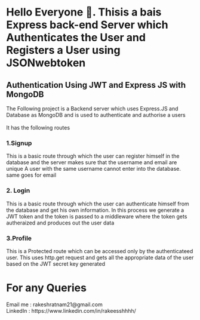 <h1>Hello Everyone 👋. Thisis a bais Express back-end Server which Authenticates the User and Registers a User using JSONwebtoken</h1>
<h2>Authentication Using JWT and Express JS with MongoDB </h2>
The Following project is a  Backend server which uses Express.JS and Database as MongoDB and is used to authenticate and authorise a users
<br/><br/>It has the following routes
<h3>1.Signup</h3>
This is a basic route through which the user can register himself in the database and the server makes sure that the username and email are unique 
A user with the same username cannot enter into the database. same goes for email
<br/>
<h3>2. Login</h3> 
This is a basic route through which the user can authenticate himself from the database and get his own information. In this process we generate a JWT token
and the token is passed to a middleware where the token gets autheraized and produces out the user data
<br/>
<h3>3.Profile</h3>
This is a Protected route which can be accessed only by the authenticateed user. This uses http.get request and gets all the appropriate data of the user based 
on the JWT secret key generated 

<h1>For any Queries </h1>
Email me : <a src='https://mail.google.com/mail/u/0/?fs=1&to=rakeshratnam21@gmail.com&tf=cm'>rakeshratnam21@gmail.com</a> 
<br/>
LinkedIn : https://www.linkedin.com/in/rakeesshhhh/ 
